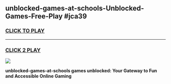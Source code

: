 
## unblocked-games-at-schools-Unblocked-Games-Free-Play #jca39
<h3>
<a href="https://us.freeplayer.one?title=unblocked-games-at-schools&ref=9M">CLICK TO PLAY</a></h3>
<hr>

<h3>
<a href="https://us.freeplayer.one?title=unblocked-games-at-schools&ref=9M">CLICK 2 PLAY</a>
  
</h3>

<a href="https://us.freeplayer.one?title=unblocked-games-at-schools&ref=9M"><img src="https://clearcache.store/games.png"></a>


**unblocked-games-at-schools games unblocked: Your Gateway to Fun and Accessible Online Gaming**
